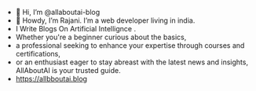 - 👋 Hi, I’m @allaboutai-blog
- 👀 Howdy, I’m Rajani. I’m a web developer living in india.
-  I Write Blogs On Artificial Intellignce .
-   Whether you're a beginner curious about the basics,
-   a professional seeking to enhance your expertise through courses and certifications,
-   or an enthusiast eager to stay abreast with the latest news and insights, AllAboutAI is your trusted guide.
-   https://allbboutai.blog
